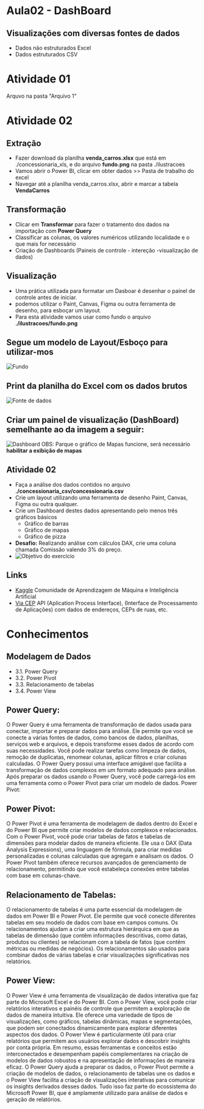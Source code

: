 # Aula02 - DashBoard
## Visualizações com diversas fontes de dados
- Dados não estruturados Excel
- Dados estruturados CSV

# Atividade 01

Arquvo na pasta "Arquivo 1"


# Atividade 02
## Extração
- Fazer download da planilha **venda_carros.xlsx** que está em ./concessionaria_xls, e do arquivo **fundo.png** na pasta ./ilustracoes
- Vamos abrir o Power BI, clicar em obter dados >> Pasta de trabalho do excel
- Navegar até a planilha venda_carros.xlsx, abrir e marcar a tabela **VendaCarros**
## Transformação
- Clicar em **Transformar** para fazer o tratamento dos dados na importação com **Power Query**
- Classificar as colunas, os valores numéricos utilizando localidade e o que mais for necessário
- Criação de Dashboards (Paineis de controle - intereção -visualização de dados)
## Visualização
- Uma prática utilizada para formatar um Dasboar é desenhar o painel de controle antes de iniciar.
- podemos utilizar o Paint, Canvas, Figma ou outra ferramenta de desenho, para esboçar um layout.
- Para esta atividade vamos usar como fundo o arquivo **./ilustracoes/fundo.png**

## Segue um modelo de Layout/Esboço para utilizar-mos
![Fundo](./ilustracoes/fundo.png)

## Print da planilha do Excel com os dados brutos
![Fonte de dados](./ilustracoes/dados.png)

## Criar um painel de visualização (DashBoard) semelhante ao da imagem a seguir:
![Dashboard](./ilustracoes/dashboard.png)
OBS: Parque o gráfico de Mapas funcione, será necessário **habilitar a exibição de mapas**

## Atividade 02
- Faça a análise dos dados contidos no arquivo **./concessionaria_csv/concessionaria.csv**
- Crie um layout utilizando uma ferramenta de desenho Paint, Canvas, Figma ou outra qualquer.
- Crie um Dashboard destes dados apresentando pelo menos três gráficos básicos
    - Gráfico de barras
    - Gráfico de mapas
    - Gráfico de pizza
- **Desafio:** Realizando análise com cálculos DAX, crie uma coluna chamada Comissão valendo 3% do preço.
- ![Objetivo do exercício](./ilustracoes/execicio.png)

## Links
- [Kaggle](https://www.kaggle.com/) Comunidade de Aprendizagem de Máquina e Inteligência Artificial
- [Via CEP](https://viacep.com.br/) API (Aplication Process Interface), (Interface de Processamento de Aplicações) com dados de endereços, CEPs de ruas, etc.

# Conhecimentos
## Modelagem de Dados
- 3.1. Power Query
- 3.2. Power Pivot
- 3.3. Relacionamento de tabelas
- 3.4. Power View

## Power Query:
O Power Query é uma ferramenta de transformação de dados usada para conectar, importar e preparar dados para análise. Ele permite que você se conecte a várias fontes de dados, como bancos de dados, planilhas, serviços web e arquivos, e depois transforme esses dados de acordo com suas necessidades.
Você pode realizar tarefas como limpeza de dados, remoção de duplicatas, renomear colunas, aplicar filtros e criar colunas calculadas. O Power Query possui uma interface amigável que facilita a transformação de dados complexos em um formato adequado para análise.
Após preparar os dados usando o Power Query, você pode carregá-los em uma ferramenta como o Power Pivot para criar um modelo de dados.
Power Pivot:

## Power Pivot:
O Power Pivot é uma ferramenta de modelagem de dados dentro do Excel e do Power BI que permite criar modelos de dados complexos e relacionados.
Com o Power Pivot, você pode criar tabelas de fatos e tabelas de dimensões para modelar dados de maneira eficiente. Ele usa o DAX (Data Analysis Expressions), uma linguagem de fórmula, para criar medidas personalizadas e colunas calculadas que agregam e analisam os dados.
O Power Pivot também oferece recursos avançados de gerenciamento de relacionamento, permitindo que você estabeleça conexões entre tabelas com base em colunas-chave.

## Relacionamento de Tabelas:
O relacionamento de tabelas é uma parte essencial da modelagem de dados em Power BI e Power Pivot. Ele permite que você conecte diferentes tabelas em seu modelo de dados com base em campos comuns.
Os relacionamentos ajudam a criar uma estrutura hierárquica em que as tabelas de dimensão (que contêm informações descritivas, como datas, produtos ou clientes) se relacionam com a tabela de fatos (que contém métricas ou medidas de negócios).
Os relacionamentos são usados para combinar dados de várias tabelas e criar visualizações significativas nos relatórios.

## Power View:
O Power View é uma ferramenta de visualização de dados interativa que faz parte do Microsoft Excel e do Power BI. Com o Power View, você pode criar relatórios interativos e painéis de controle que permitem a exploração de dados de maneira intuitiva.
Ele oferece uma variedade de tipos de visualizações, como gráficos, tabelas dinâmicas, mapas e segmentações, que podem ser conectados dinamicamente para explorar diferentes aspectos dos dados.
O Power View é particularmente útil para criar relatórios que permitem aos usuários explorar dados e descobrir insights por conta própria.
Em resumo, essas ferramentas e conceitos estão interconectados e desempenham papéis complementares na criação de modelos de dados robustos e na apresentação de informações de maneira eficaz. O Power Query ajuda a preparar os dados, o Power Pivot permite a criação de modelos de dados, o relacionamento de tabelas une os dados e o Power View facilita a criação de visualizações interativas para comunicar os insights derivados desses dados. Tudo isso faz parte do ecossistema do Microsoft Power BI, que é amplamente utilizado para análise de dados e geração de relatórios.
